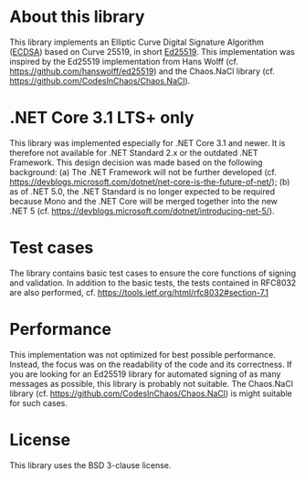 # About this library
This library implements an Elliptic Curve Digital Signature Algorithm ([ECDSA](https://en.wikipedia.org/wiki/Elliptic_Curve_Digital_Signature_Algorithm)) based on Curve 25519, in short [Ed25519](https://en.wikipedia.org/wiki/EdDSA#Ed25519). This implementation was inspired by the Ed25519 implementation from Hans Wolff (cf. https://github.com/hanswolff/ed25519) and the Chaos.NaCl library (cf. https://github.com/CodesInChaos/Chaos.NaCl).

# .NET Core 3.1 LTS+ only
This library was implemented especially for .NET Core 3.1 and newer. It is therefore not available for .NET Standard 2.x or the outdated .NET Framework. This design decision was made based on the following background: (a) The .NET Framework will not be further developed (cf. https://devblogs.microsoft.com/dotnet/net-core-is-the-future-of-net/); (b) as of .NET 5.0, the .NET Standard is no longer expected to be required because Mono and the .NET Core will be merged together into the new .NET 5 (cf. https://devblogs.microsoft.com/dotnet/introducing-net-5/).

# Test cases
The library contains basic test cases to ensure the core functions of signing and validation. In addition to the basic tests, the tests contained in RFC8032 are also performed, cf. https://tools.ietf.org/html/rfc8032#section-7.1

# Performance
This implementation was not optimized for best possible performance. Instead, the focus was on the readability of the code and its correctness. If you are looking for an Ed25519 library for automated signing of as many messages as possible, this library is probably not suitable. The Chaos.NaCl library (cf. https://github.com/CodesInChaos/Chaos.NaCl) is might suitable for such cases.

# License
This library uses the BSD 3-clause license.